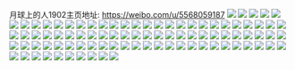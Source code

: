 月球上的人1902主页地址: https://weibo.com/u/5568059187 
![](https://wx4.sinaimg.cn/mw2000/0064P0yfly1h974b1zjvij30qg0f3gnv.jpg) 
![](https://wx4.sinaimg.cn/mw2000/0064P0yfly1h974b1glxdj30wi1yce3m.jpg) 
![](https://wx4.sinaimg.cn/mw2000/0064P0yfly1h974b2q91qj30wi1ycav4.jpg) 
![](https://wx4.sinaimg.cn/mw2000/0064P0yfly1h974b3jg1aj30wi1yckf2.jpg) 
![](https://wx4.sinaimg.cn/mw2000/0064P0yfly1h95zg8a5b5j30ty1rvq7k.jpg) 
![](https://wx4.sinaimg.cn/mw2000/0064P0yfly1h8vm4v80fzj30wb173jx1.jpg) 
![](https://wx4.sinaimg.cn/mw2000/0064P0yfly1h8vm4v0iuaj30zo0yyqdq.jpg) 
![](https://wx4.sinaimg.cn/mw2000/0064P0yfly1h8uigcamouj30wi1ycdyn.jpg) 
![](https://wx4.sinaimg.cn/mw2000/0064P0yfly1h8ue9nsoogj30u00u00wg.jpg) 
![](https://wx4.sinaimg.cn/mw2000/0064P0yfly1h8pgpo0xg0j31yc0wiqv5.jpg) 
![](https://wx4.sinaimg.cn/mw2000/0064P0yfly1h8iu8jt92zj31o0256gv1.jpg) 
![](https://wx4.sinaimg.cn/mw2000/0064P0yfly1h83j2fm3gsj30u00u0jy6.jpg) 
![](https://wx4.sinaimg.cn/mw2000/0064P0yfly1h82oi2lw1rj30wi1yc4qq.jpg) 
![](https://wx4.sinaimg.cn/mw2000/0064P0yfly1h82ohx0v67j30wi1yc4qq.jpg) 
![](https://wx4.sinaimg.cn/mw2000/0064P0yfly1h82oi0lhzgj30wi1yc1ky.jpg) 
![](https://wx4.sinaimg.cn/mw2000/0064P0yfly1h73yxtvkfcj30wi1yc4my.jpg) 
![](https://wx4.sinaimg.cn/mw2000/0064P0yfly1h73yy5v864j30wi1yc1kx.jpg) 
![](https://wx4.sinaimg.cn/mw2000/0064P0yfly1h73yxlhuegj30wi1yc1jr.jpg) 
![](https://wx4.sinaimg.cn/mw2000/0064P0yfly1h6r83pizvpj32c0340kjn.jpg) 
![](https://wx4.sinaimg.cn/mw2000/0064P0yfly1h6ox3nusyhj30wi1yc7uk.jpg) 
![](https://wx4.sinaimg.cn/mw2000/0064P0yfly1h6ox3psl4bj30wi1yce81.jpg) 
![](https://wx4.sinaimg.cn/mw2000/0064P0yfly1h6j3m55cvsj31o0280dzc.jpg) 
![](https://wx4.sinaimg.cn/mw2000/0064P0yfly1h6fmjkfu6ij31o02807wi.jpg) 
![](https://wx4.sinaimg.cn/mw2000/0064P0yfly1h6fmiup9e1j31o0280b2a.jpg) 
![](https://wx4.sinaimg.cn/mw2000/0064P0yfly1h6bxwf88mrj30wi1qjk1n.jpg) 
![](https://wx4.sinaimg.cn/mw2000/0064P0yfly1h62welwdl2j30u01dp13p.jpg) 
![](https://wx4.sinaimg.cn/mw2000/0064P0yfly1h5p0w3e3jxj30wi0yigpr.jpg) 
![](https://wx4.sinaimg.cn/mw2000/0064P0yfly1h50qqv5f6yj33402c0hdx.jpg) 
![](https://wx4.sinaimg.cn/mw2000/0064P0yfly1h50qqxdb8dj333z2bze84.jpg) 
![](https://wx4.sinaimg.cn/mw2000/0064P0yfly1h50qqf4lq2j32c0340u0z.jpg) 
![](https://wx4.sinaimg.cn/mw2000/0064P0yfly1h50qqi40zyj32bz2j6u0y.jpg) 
![](https://wx4.sinaimg.cn/mw2000/0064P0yfly1h50qqk44kdj32c03404qs.jpg) 
![](https://wx4.sinaimg.cn/mw2000/0064P0yfly1h50qqm7kqkj32c0340kjn.jpg) 
![](https://wx4.sinaimg.cn/mw2000/0064P0yfly1h50qqogxfpj32c03404qs.jpg) 
![](https://wx4.sinaimg.cn/mw2000/0064P0yfly1h50qqspqp2j32c0340kjn.jpg) 
![](https://wx4.sinaimg.cn/mw2000/0064P0yfly1h50qqqsfw3j32c0340kjn.jpg) 
![](https://wx4.sinaimg.cn/mw2000/0064P0yfly1h4ykq70awhj30u00u0grj.jpg) 
![](https://wx4.sinaimg.cn/mw2000/0064P0yfly1h4y2v3402zj31o0280b2a.jpg) 
![](https://wx4.sinaimg.cn/mw2000/0064P0yfly1h4y2y8xhvoj31o0280e82.jpg) 
![](https://wx4.sinaimg.cn/mw2000/0064P0yfly1h4y2yabwsjj31o02807wi.jpg) 
![](https://wx4.sinaimg.cn/mw2000/0064P0yfly1h4vx2lt2jsj31o0280npd.jpg) 
![](https://wx4.sinaimg.cn/mw2000/0064P0yfly1h4vx2i25obj31o0280qv5.jpg) 
![](https://wx4.sinaimg.cn/mw2000/0064P0yfly1h4vx2bwundj32801o0npd.jpg) 
![](https://wx4.sinaimg.cn/mw2000/0064P0yfly1h4unpldn77j30wi1yc48t.jpg) 
![](https://wx4.sinaimg.cn/mw2000/0064P0yfly1h4tzi3axrsj33402c0kjp.jpg) 
![](https://wx4.sinaimg.cn/mw2000/0064P0yfly1h4tziau803j32c03404qt.jpg) 
![](https://wx4.sinaimg.cn/mw2000/0064P0yfly1h4tzibkvr9j30tz0mi7jt.jpg) 
![](https://wx4.sinaimg.cn/mw2000/0064P0yfly1h4clqh877cj32df35sx6r.jpg) 
![](https://wx4.sinaimg.cn/mw2000/0064P0yfly1h4a23n27b3j32c0340kjm.jpg) 
![](https://wx4.sinaimg.cn/mw2000/0064P0yfly1h4a23h31uoj33402c0e84.jpg) 
![](https://wx4.sinaimg.cn/mw2000/0064P0yfly1h4a23k9eggj33402c0x6s.jpg) 
![](https://wx4.sinaimg.cn/mw2000/0064P0yfly1h4a23yf2fjj33402c0000.jpg) 
![](https://wx4.sinaimg.cn/mw2000/0064P0yfly1h4a246ha8ij32c0340u0y.jpg) 
![](https://wx4.sinaimg.cn/mw2000/0064P0yfly1h4a243aeybj33402c01l1.jpg) 
![](https://wx4.sinaimg.cn/mw2000/0064P0yfly1h47vyn8nd3j31o02804qq.jpg) 
![](https://wx4.sinaimg.cn/mw2000/0064P0yfly1h47vyrm12vj31o0280kjm.jpg) 
![](https://wx4.sinaimg.cn/mw2000/0064P0yfly1h47vyvc2iej31o0280u0y.jpg) 
![](https://wx4.sinaimg.cn/mw2000/0064P0yfly1h3uvjhcvf0j30wi1yc18g.jpg) 
![](https://wx4.sinaimg.cn/mw2000/0064P0yfly1h3kw6ay8vwj31o0280e82.jpg) 
![](https://wx4.sinaimg.cn/mw2000/0064P0yfly1h3kw5l53j7j31o0280qv5.jpg) 
![](https://wx4.sinaimg.cn/mw2000/0064P0yfly1h3kw6hzkaej31o02881ky.jpg) 
![](https://wx4.sinaimg.cn/mw2000/0064P0yfly1h3kw6tmvzbj31o028sx6p.jpg) 
![](https://wx4.sinaimg.cn/mw2000/0064P0yfly1h3kw72e165j31o02804qq.jpg) 
![](https://wx4.sinaimg.cn/mw2000/0064P0yfly1h3kw76upu0j31o02807wi.jpg) 
![](https://wx4.sinaimg.cn/mw2000/0064P0yfly1h3dwwie35pj30zk0k0jw8.jpg) 
![](https://wx4.sinaimg.cn/mw2000/0064P0yfly1h3dwogy1chj30u01hcwpd.jpg) 
![](https://wx4.sinaimg.cn/mw2000/0064P0yfly1h3azbqx3o2j306o06owf0.jpg) 
![](https://wx4.sinaimg.cn/mw2000/0064P0yfly1h39vf68dbvj32c03407wj.jpg) 
![](https://wx4.sinaimg.cn/mw2000/0064P0yfly1h39vf9vh7oj32c033z1l0.jpg) 
![](https://wx4.sinaimg.cn/mw2000/0064P0yfly1h39vf44q8aj33402c0qv9.jpg) 
![](https://wx4.sinaimg.cn/mw2000/0064P0yfly1h39vfaao3xj30j60j7wl5.jpg) 
![](https://wx4.sinaimg.cn/mw2000/0064P0yfly1h32bn0iknbj33402c0hdw.jpg) 
![](https://wx4.sinaimg.cn/mw2000/0064P0yfly1h32bq96guuj32c0340e82.jpg) 
![](https://wx4.sinaimg.cn/mw2000/0064P0yfly1h32bqdw8hdj329j2yj1kz.jpg) 
![](https://wx4.sinaimg.cn/mw2000/0064P0yfly1h2xg1mhdkhj30yx0de0vz.jpg) 
![](https://wx4.sinaimg.cn/mw2000/0064P0yfly1h2xg1lug3dj30wi0q4n03.jpg) 
![](https://wx4.sinaimg.cn/mw2000/0064P0yfly1h2xg1m4xfaj30wh0qmdio.jpg) 
![](https://wx4.sinaimg.cn/mw2000/0064P0yfly1h2xg1lfuh8j30wi0y2dk7.jpg) 
![](https://wx4.sinaimg.cn/mw2000/0064P0yfly1h2pcm5tomqj333z21jkjn.jpg) 
![](https://wx4.sinaimg.cn/mw2000/0064P0yfly1h2pcm8a93sj326s26skjm.jpg) 
![](https://wx4.sinaimg.cn/mw2000/0064P0yfly1h2pcmagpkxj333b2byx6q.jpg) 
![](https://wx4.sinaimg.cn/mw2000/0064P0yfly1h2pcmbuwjtj30wi1yc7ua.jpg) 
![](https://wx4.sinaimg.cn/mw2000/0064P0yfly1h2nbvtrx0pj33402c0b2b.jpg) 
![](https://wx4.sinaimg.cn/mw2000/0064P0yfly1h2nbvwcjqcj32c03404qs.jpg) 
![](https://wx4.sinaimg.cn/mw2000/0064P0yfly1h2nbw1f260j31o0280kjm.jpg) 
![](https://wx4.sinaimg.cn/mw2000/0064P0yfly1h2nbw58mhzj31o028w4qq.jpg) 
![](https://wx4.sinaimg.cn/mw2000/0064P0yfly1h2nbw9c1b0j31o0280u0x.jpg) 
![](https://wx4.sinaimg.cn/mw2000/0064P0yfly1h2jvdvy3khj31mu26gu0x.jpg) 
![](https://wx4.sinaimg.cn/mw2000/0064P0yfly1h2h6542krmj30wi1ycwo7.jpg) 
![](https://wx4.sinaimg.cn/mw2000/0064P0yfly1h2eyxbdz8xj31o0280hdt.jpg) 
